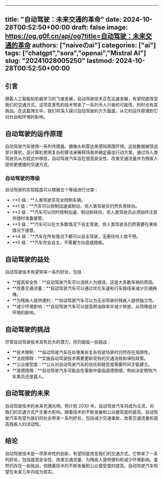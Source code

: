 
---
title: "自动驾驶：未来交通的革命"
date: 2024-10-28T00:52:50+00:00
draft: false
image: https://og.g0f.cn/api/og?title=自动驾驶：未来交通的革命
authors: ["naiveのai"]
categories: ["ai"]
tags: ["chatgpt","sora","openai","Mistral AI"]
slug: "20241028005250"
lastmod: 2024-10-28T00:52:50+00:00
---
## 引言

随着人工智能和机器学习的飞速发展，自动驾驶技术正在迅速发展，有望彻底改变我们的交通方式。这项变革性的技术带来了一系列令人兴奋的可能性，同时也有其挑战。在这篇博文中，我们将深入探讨自动驾驶的方方面面，从它的运作原理到它对社会和环境的影响。

## 自动驾驶的运作原理

自动驾驶汽车使用一系列传感器、摄像头和雷达来感知周围环境。这些数据被馈送至计算机，该计算机使用复杂的算法来解释场景并确定最佳行动方案。通过将人类驾驶员从方程式中移除，自动驾驶汽车旨在提高安全性、改善交通流量并为残疾人提供更便捷的交通方式。

### 自动驾驶的等级

自动驾驶的实现程度可以根据五个等级进行分类：

- **0 级：**人类驾驶员完全控制车辆。
- **1 级：**汽车可以控制加速或制动，但人类驾驶员仍然负责转向。
- **2 级：**汽车可以同时控制加速、制动和转向，但人类驾驶员必须始终注意并随时准备接管。
- **3 级：**汽车可以在大多数情况下自主驾驶，但人类驾驶员仍然需要在某些情况下接管。
- **4 级：**汽车在所有情况下都可以自主驾驶，无需任何人类干预。
- **5 级：**汽车完全自主，不需要方向盘或踏板。

## 自动驾驶的益处

自动驾驶技术有望带来一系列好处，包括：

- **提高安全性：**自动驾驶汽车可以消除人为错误，这是大多数车祸的原因。
- **改善交通流量：**自动驾驶汽车可以通过优化车速和行车路线来减少交通拥堵。
- **为残疾人提供便利：**自动驾驶汽车可以为无法驾驶的残疾人提供独立性。
- **减少环境影响：**自动驾驶汽车可以提高燃油效率并减少排放，从而降低对环境的影响。

## 自动驾驶的挑战

尽管自动驾驶技术具有巨大的潜力，但仍面临一些挑战：

- **技术限制：**自动驾驶汽车在处理某些复杂驾驶场景时仍然存在局限性。
- **法规障碍：**实施自动驾驶技术需要更新现有的交通法规和保险政策。
- **公众接受度：**公众对自动驾驶汽车的信任和接受度需要时间才能建立。
- **道德困境：**自动驾驶汽车可能会在事故中面临道德困境，例如决定牺牲汽车乘员还是路人。

## 自动驾驶的未来

自动驾驶技术的未来充满光明。预计到 2030 年，自动驾驶汽车将成为主流，对我们的交通方式产生重大影响。随着技术的不断发展和公众接受度的提高，自动驾驶汽车有望为我们的社会带来一系列好处，包括减少交通事故、改善交通流量和提高残疾人的流动性。

## 结论

自动驾驶技术是一项革命性的创新，有望彻底改变我们的交通方式。它带来了一系列好处，包括提高安全性、改善交通流量、为残疾人提供便利和减少环境影响。虽然仍存在一些挑战，但随着技术的不断发展和公众接受度的提高，自动驾驶汽车有望在未来几年内成为现实。